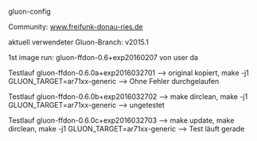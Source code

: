 gluon-config

 Community: www.freifunk-donau-ries.de
 
 aktuell verwendeter Gluon-Branch: v2015.1

 1st image run: gluon-ffdon-0.6+exp20160207 von user da

Testlauf gluon-ffdon-0.6.0a+exp2016032701 --> original kopiert, make -j1 GLUON_TARGET=ar71xx-generic
--> Ohne Fehler durchgelaufen

Testlauf gluon-ffdon-0.6.0b+exp2016032702 --> make dirclean, make -j1 GLUON_TARGET=ar71xx-generic
--> ungetestet

Testlauf gluon-ffdon-0.6.0c+exp2016032703 --> make update, make dirclean, make -j1 GLUON_TARGET=ar71xx-generic
--> Test läuft gerade
